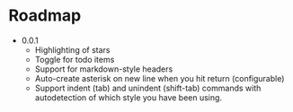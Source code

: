 # Roadmap
* 0.0.1
  * Highlighting of stars
  * Toggle for todo items
  * Support for markdown-style headers
  * Auto-create asterisk on new line when you hit return (configurable)
  * Support indent (tab) and unindent (shift-tab) commands with autodetection
    of which style you have been using.
